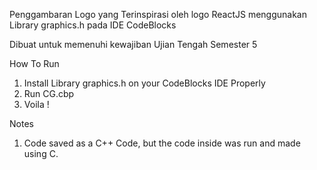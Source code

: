 Penggambaran Logo yang Terinspirasi oleh logo ReactJS menggunakan Library graphics.h pada IDE CodeBlocks



Dibuat untuk memenuhi kewajiban Ujian Tengah Semester 5

How To Run
1. Install Library graphics.h on your CodeBlocks IDE Properly
2. Run CG.cbp
3. Voila !

Notes
1. Code saved as a C++ Code, but the code inside was run and made using C.

